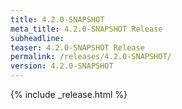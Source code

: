 ```yaml
---
title: 4.2.0-SNAPSHOT
meta_title: 4.2.0-SNAPSHOT Release
subheadline: 
teaser: 4.2.0-SNAPSHOT Release
permalink: /releases/4.2.0-SNAPSHOT/
version: 4.2.0-SNAPSHOT
---
```


{% include _release.html %}

